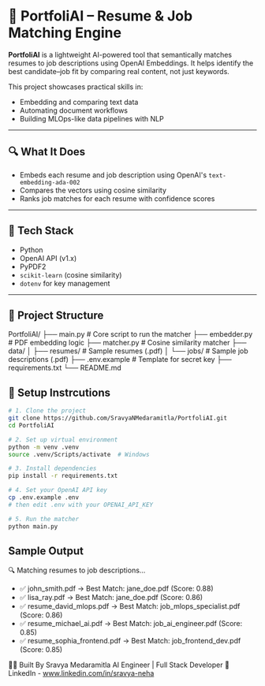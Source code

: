 # 📄 PortfoliAI – Resume & Job Matching Engine

**PortfoliAI** is a lightweight AI-powered tool that semantically matches resumes to job descriptions using OpenAI Embeddings. It helps identify the best candidate–job fit by comparing real content, not just keywords.

This project showcases practical skills in:
- Embedding and comparing text data
- Automating document workflows
- Building MLOps-like data pipelines with NLP

---

## 🔍 What It Does

- Embeds each resume and job description using OpenAI's `text-embedding-ada-002`
- Compares the vectors using cosine similarity
- Ranks job matches for each resume with confidence scores

---

## 🧠 Tech Stack

- Python
- OpenAI API (v1.x)
- PyPDF2
- `scikit-learn` (cosine similarity)
- `dotenv` for key management

---

## 📂 Project Structure
PortfoliAI/
├── main.py # Core script to run the matcher
├── embedder.py # PDF embedding logic
├── matcher.py # Cosine similarity matcher
├── data/
│ ├── resumes/ # Sample resumes (.pdf)
│ └── jobs/ # Sample job descriptions (.pdf)
├── .env.example # Template for secret key
├── requirements.txt
└── README.md

## 🚀 Setup Instrcutions

```bash
# 1. Clone the project
git clone https://github.com/SravyaNMedaramitla/PortfoliAI.git
cd PortfoliAI

# 2. Set up virtual environment
python -m venv .venv
source .venv/Scripts/activate  # Windows

# 3. Install dependencies
pip install -r requirements.txt

# 4. Set your OpenAI API key
cp .env.example .env
# then edit .env with your OPENAI_API_KEY

# 5. Run the matcher
python main.py

```
## Sample Output

🔍 Matching resumes to job descriptions...

- ✅ john_smith.pdf → Best Match: jane_doe.pdf (Score: 0.88)
- ✅ lisa_ray.pdf → Best Match: jane_doe.pdf (Score: 0.86)
- ✅ resume_david_mlops.pdf → Best Match: job_mlops_specialist.pdf (Score: 0.86)
- ✅ resume_michael_ai.pdf → Best Match: job_ai_engineer.pdf (Score: 0.85)
- ✅ resume_sophia_frontend.pdf → Best Match: job_frontend_dev.pdf (Score: 0.85)


🧑‍💻 Built By
Sravya Medaramitla
AI Engineer | Full Stack Developer
🔗 LinkedIn - www.linkedin.com/in/sravya-neha